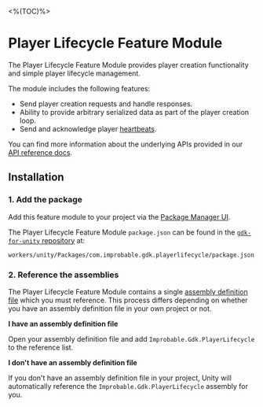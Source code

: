 <%(TOC)%>
# Player Lifecycle Feature Module

The Player Lifecycle Feature Module provides player creation functionality and simple player lifecycle management.

The module includes the following features:

* Send player creation requests and handle responses.
* Ability to provide arbitrary serialized data as part of the player creation loop.
* Send and acknowledge player [heartbeats]({{urlRoot}}/modules/player-lifecycle/heartbeating).

You can find more information about the underlying APIs provided in our [API reference docs]({{urlRoot}}/api/player-lifecycle-index).

## Installation

### 1. Add the package

Add this feature module to your project via the [Package Manager UI](https://docs.unity3d.com/Packages/com.unity.package-manager-ui@2.0/manual/index.html#specifying-a-local-package-location).

The Player Lifecycle Feature Module `package.json` can be found in the [`gdk-for-unity` repository](https://github.com/spatialos/gdk-for-unity) at:

```text
workers/unity/Packages/com.improbable.gdk.playerlifecycle/package.json
```

### 2. Reference the assemblies

The Player Lifecycle Feature Module contains a single [assembly definition file](https://docs.unity3d.com/Manual/ScriptCompilationAssemblyDefinitionFiles.html) which you must reference. This process differs depending on whether you have an assembly definition file in your own project or not.

**I have an assembly definition file**

Open your assembly definition file and add `Improbable.Gdk.PlayerLifecycle` to the reference list.

**I don't have an assembly definition file**

If you don't have an assembly definition file in your project, Unity will automatically reference the `Improbable.Gdk.PlayerLifecycle` assembly for you.
